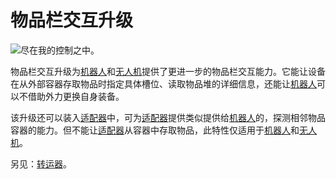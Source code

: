 # 物品栏交互升级

![尽在我的控制之中。](oredict:opencomputers:inventoryControllerUpgrade)

物品栏交互升级为[机器人](../block/robot.md)和[无人机](drone.md)提供了更进一步的物品栏交互能力。它能让设备在从外部容器存取物品时指定具体槽位、读取物品堆的详细信息，还能让[机器人](../block/robot.md)可以不借助外力更换自身装备。

该升级还可以装入[适配器](../block/adapter.md)中，可为[适配器](../block/adapter.md)提供类似提供给[机器人](../block/robot.md)的，探测相邻物品容器的能力。但不能让[适配器](../block/adapter.md)从容器中存取物品，此特性仅适用于[机器人](../block/robot.md)和[无人机](drone.md)。

另见：[转运器](../block/transposer.md)。

